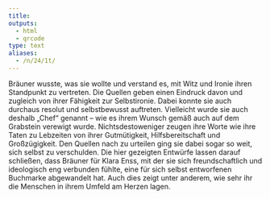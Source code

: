 ```yaml
---
title:
outputs:
  - html
  - qrcode
type: text
aliases:
  - /n/24/1t/
---
```


Bräuner wusste, was sie wollte und verstand es, mit Witz und Ironie ihren Standpunkt zu vertreten. Die Quellen geben einen Eindruck davon und zugleich von ihrer Fähigkeit zur Selbstironie.
Dabei konnte sie auch durchaus resolut und selbstbewusst auftreten. Vielleicht wurde sie auch deshalb „Chef“ genannt – wie es ihrem Wunsch gemäß auch auf dem Grabstein verewigt wurde.
Nichtsdestoweniger zeugen ihre Worte wie ihre Taten zu Lebzeiten von ihrer Gutmütigkeit, Hilfsbereitschaft und Großzügigkeit. Den Quellen nach zu urteilen ging sie dabei sogar so weit, sich selbst zu verschulden.
Die hier gezeigten Entwürfe lassen darauf schließen, dass Bräuner für Klara Enss, mit der sie sich freundschaftlich und ideologisch eng verbunden fühlte, eine für sich selbst entworfenen Buchmarke abgewandelt hat. Auch dies zeigt unter anderem, wie sehr ihr die Menschen in ihrem Umfeld am Herzen lagen.
